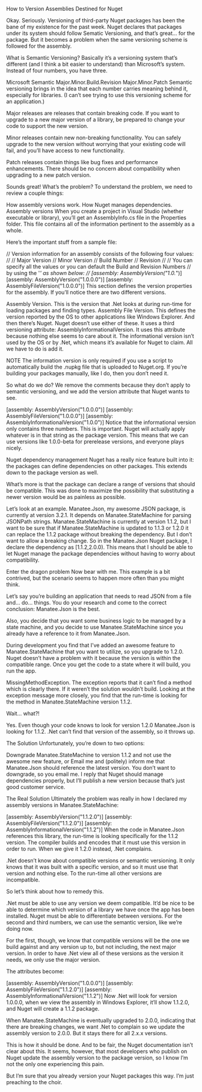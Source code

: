 How to Version Assemblies Destined for Nuget

Okay. Seriously. Versioning of third-party Nuget packages has been the bane of my existence for the past week. Nuget declares that packages under its system should follow Sematic Versioning, and that’s great… for the package. But it becomes a problem when the same versioning scheme is followed for the assembly.

What is Semantic Versioning?
Basically it’s a versioning system that’s different (and I think a bit easier to understand) than Microsoft’s system. Instead of four numbers, you have three.

Microsoft	Semantic
Major.Minor.Build.Revision	Major.Minor.Patch
Semantic versioning brings in the idea that each number carries meaning behind it, especially for libraries. (I can’t see trying to use this versioning scheme for an application.)

Major releases are releases that contain breaking code. If you want to upgrade to a new major version of a library, be prepared to change your code to support the new version.

Minor releases contain new non-breaking functionality. You can safely upgrade to the new version without worrying that your existing code will fail, and you’ll have access to new functionality.

Patch releases contain things like bug fixes and performance enhancements. There should be no concern about compatibility when upgrading to a new patch version.

Sounds great! What’s the problem?
To understand the problem, we need to review a couple things:

How assembly versions work.
How Nuget manages dependencies.
Assembly versions
When you create a project in Visual Studio (whether executable or library), you’ll get an AssemblyInfo.cs file in the Properties folder. This file contains all of the information pertinent to the assembly as a whole.

Here’s the important stuff from a sample file:

// Version information for an assembly consists of the following four values:
//
//      Major Version
//      Minor Version 
//      Build Number
//      Revision
//
// You can specify all the values or you can default the Build and Revision Numbers 
// by using the '*' as shown below:
// [assembly: AssemblyVersion("1.0.*")]
[assembly: AssemblyVersion("1.0.0.0")]
[assembly: AssemblyFileVersion("1.0.0.0")]
This section defines the version properties for the assembly. If you’ll notice there are two different versions.

Assembly Version. This is the version that .Net looks at during run-time for loading packages and finding types.
Assembly File Version. This defines the version reported by the OS to other applications like Windows Explorer.
And then there’s Nuget. Nuget doesn’t use either of these. It uses a third versioning attribute: AssemblyInformationalVersion. It uses this attribute because nothing else seems to care about it. The informational version isn’t used by the OS or by .Net, which means it’s available for Nuget to claim. All we have to do is add it.

NOTE The information version is only required if you use a script to automatically build the .nupkg file that is uploaded to Nuget.org. If you’re building your packages manually, like I do, then you don’t need it.

So what do we do? We remove the comments because they don’t apply to semantic versioning, and we add the version attribute that Nuget wants to see.

[assembly: AssemblyVersion("1.0.0.0")]
[assembly: AssemblyFileVersion("1.0.0.0")]
[assembly: AssemblyInformationalVersion("1.0.0")]
Notice that the informational version only contains three numbers. This is important. Nuget will actually apply whatever is in that string as the package version. This means that we can use versions like 1.0.0-beta for prerelease versions, and everyone plays nicely.

Nuget dependency management
Nuget has a really nice feature built into it: the packages can define dependencies on other packages. This extends down to the package version as well.

What’s more is that the package can declare a range of versions that should be compatible. This was done to maximize the possibility that substituting a newer version would be as painless as possible.

Let’s look at an example. Manatee.Json, my awesome JSON package, is currently at version 3.2.1. It depends on Manatee.StateMachine for parsing JSONPath strings. Manatee.StateMachine is currently at version 1.1.2, but I want to be sure that if Manatee.StateMachine is updated to 1.1.3 or 1.2.0 it can replace the 1.1.2 package without breaking the dependency. But I don’t want to allow a breaking change. So in the Manatee.Json Nuget package, I declare the dependency as [1.1.2,2.0.0). This means that I should be able to let Nuget manage the package dependencies without having to worry about compatibility.

Enter the dragon problem
Now bear with me. This example is a bit contrived, but the scenario seems to happen more often than you might think.

Let’s say you’re building an application that needs to read JSON from a file and… do… things. You do your research and come to the correct conclusion: Manatee.Json is the best.

Also, you decide that you want some business logic to be managed by a state machine, and you decide to use Manatee.StateMachine since you already have a reference to it from Manatee.Json.

During development you find that I’ve added an awesome feature to Manatee.StateMachine that you want to utilize, so you upgrade to 1.2.0. Nuget doesn’t have a problem with it because the version is within the compatible range. Once you get the code to a state where it will build, you run the app.

MissingMethodException. The exception reports that it can’t find a method which is clearly there. If it weren’t the solution wouldn’t build. Looking at the exception message more closely, you find that the run-time is looking for the method in Manatee.StateMachine version 1.1.2.

Wait… what?!

Yes. Even though your code knows to look for version 1.2.0 Manatee.Json is looking for 1.1.2. .Net can’t find that version of the assembly, so it throws up.

The Solution
Unfortunately, you’re down to two options:

Downgrade Manatee.StateMachine to version 1.1.2 and not use the awesome new feature, or
Email me and (politely) inform me that Manatee.Json should reference the latest version.
You don’t want to downgrade, so you email me. I reply that Nuget should manage dependencies properly, but I’ll publish a new version because that’s just good customer service.

The Real Solution
Ultimately the problem was really in how I declared my assembly versions in Manatee.StateMachine:

[assembly: AssemblyVersion("1.1.2.0")]
[assembly: AssemblyFileVersion("1.1.2.0")]
[assembly: AssemblyInformationalVersion("1.1.2")]
When the code in Manatee.Json references this library, the run-time is looking specifically for the 1.1.2 version. The compiler builds and encodes that it must use this version in order to run. When we give it 1.2.0 instead, .Net complains.

.Net doesn’t know about compatible versions or semantic versioning. It only knows that it was built with a specific version, and so it must use that version and nothing else. To the run-time all other versions are incompatible.

So let’s think about how to remedy this.

.Net must be able to use any version we deem compatible.
It’d be nice to be able to determine which version of a library we have once the app has been installed.
Nuget must be able to differentiate between versions.
For the second and third numbers, we can use the semantic version, like we’re doing now.

For the first, though, we know that compatible versions will be the one we build against and any version up to, but not including, the next major version. In order to have .Net view all of these versions as the version it needs, we only use the major version.

The attributes become:

[assembly: AssemblyVersion("1.0.0.0")]
[assembly: AssemblyFileVersion("1.1.2.0")]
[assembly: AssemblyInformationalVersion("1.1.2")]
Now .Net will look for version 1.0.0.0, when we view the assembly in Windows Explorer, it’ll show 1.1.2.0, and Nuget will create a 1.1.2 package.

When Manatee.StateMachine is eventually upgraded to 2.0.0, indicating that there are breaking changes, we want .Net to complain so we update the assembly version to 2.0.0. But it stays there for all 2.x.x versions.

This is how it should be done. And to be fair, the Nuget documentation isn’t clear about this. It seems, however, that most developers who publish on Nuget update the assembly version to the package version, so I know I’m not the only one experiencing this pain.

But I’m sure that you already version your Nuget packages this way. I’m just preaching to the choir.